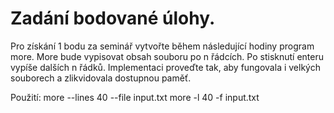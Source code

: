 # Zadání bodované úlohy.
Pro získání 1 bodu za seminář vytvořte během následující hodiny program more. More bude vypisovat obsah souboru po n řádcích. Po stisknutí enteru vypíše dalších n řádků. Implementaci proveďte tak, aby fungovala i velkých souborech a zlikvidovala dostupnou paměť.

Použití:
more --lines 40 --file input.txt
more -l 40 -f input.txt